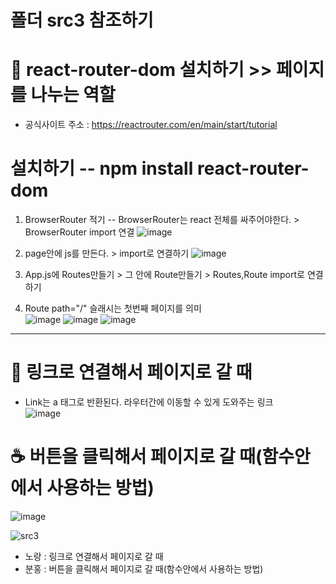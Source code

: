 # 폴더 src3 참조하기

# 🌾 react-router-dom 설치하기 >> 페이지를 나누는 역할

- 공식사이트 주소 : https://reactrouter.com/en/main/start/tutorial

# 설치하기 -- npm install react-router-dom
1. BrowserRouter 적기 -- BrowserRouter는 react 전체를 싸주어야한다. > BrowserRouter import 연결
  ![image](https://github.com/leegowoon/react/assets/145514701/84dd5d00-db91-4e0c-a5fe-e55ac4589f32)
2. page안에 js를 만든다. > import로 연결하기
  ![image](https://github.com/leegowoon/react/assets/145514701/eae34ce7-bade-449d-8af9-240442aac45f)

3. App.js에 Routes만들기 > 그 안에 Route만들기 > Routes,Route import로 연결하기
4. Route path="/" 슬래시는 첫번째 페이지를 의미   
![image](https://github.com/leegowoon/react/assets/145514701/15fd3beb-3f59-4404-b120-0960198f389f)
![image](https://github.com/leegowoon/react/assets/145514701/01861b3a-0154-4570-9eca-133a607d03d2)
![image](https://github.com/leegowoon/react/assets/145514701/8834f4f2-0d6f-4d4d-864f-382f3d42f236)

---
# 🍹 링크로 연결해서 페이지로 갈 때
- Link는 a 태그로 반환된다. 라우터간에 이동할 수 있게 도와주는 링크   
![image](https://github.com/leegowoon/react/assets/145514701/e5627fc0-b1bc-49bb-9142-9780fd6b31af)

# ☕ 버튼을 클릭해서 페이지로 갈 때(함수안에서 사용하는 방법)   
![image](https://github.com/leegowoon/react/assets/145514701/7b4bbd8b-9c93-42ee-917c-e2aafacf8af2)

![src3](https://github.com/leegowoon/react/assets/145514701/f84a2312-4b8f-4f4c-a6f2-ccf6352706ab)
- 노랑 : 링크로 연결해서 페이지로 갈 때
- 분홍 : 버튼을 클릭해서 페이지로 갈 때(함수안에서 사용하는 방법)
